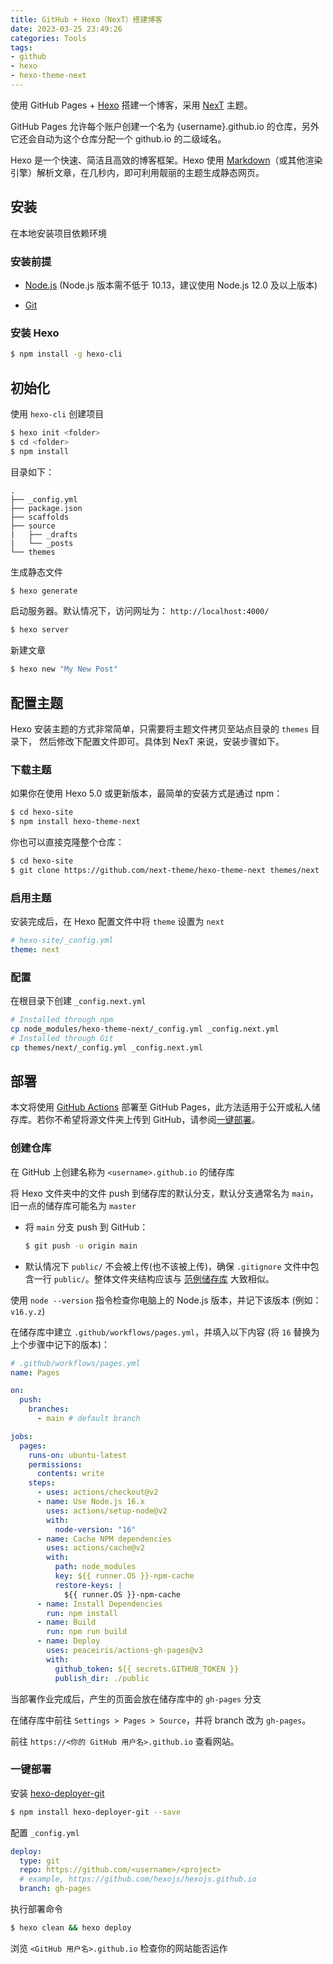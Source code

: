 ```yaml
---
title: GitHub + Hexo（NexT）搭建博客
date: 2023-03-25 23:49:26
categories: Tools
tags:
- github
- hexo
- hexo-theme-next
---
```


使用 GitHub Pages + [Hexo](https://hexo.io/zh-cn/) 搭建一个博客，采用 [NexT](https://theme-next.js.org/) 主题。

GitHub Pages 允许每个账户创建一个名为 {username}.github.io 的仓库，另外它还会自动为这个仓库分配一个 github.io 的二级域名。

Hexo 是一个快速、简洁且高效的博客框架。Hexo 使用 [Markdown](http://daringfireball.net/projects/markdown/)（或其他渲染引擎）解析文章，在几秒内，即可利用靓丽的主题生成静态网页。

<!-- more -->

## 安装

在本地安装项目依赖环境

### 安装前提

- [Node.js](https://nodejs.org/) (Node.js 版本需不低于 10.13，建议使用 Node.js 12.0 及以上版本)

- [Git](https://git-scm.com/)

### 安装 Hexo

```bash
$ npm install -g hexo-cli
```



## 初始化

使用 `hexo-cli` 创建项目

```bash
$ hexo init <folder>
$ cd <folder>
$ npm install
```

目录如下：

```
.
├── _config.yml
├── package.json
├── scaffolds
├── source
|   ├── _drafts
|   └── _posts
└── themes
```

生成静态文件

```bash
$ hexo generate
```

启动服务器。默认情况下，访问网址为： `http://localhost:4000/`

```bash
$ hexo server
```

新建文章

```bash
$ hexo new "My New Post"
```



## 配置主题

Hexo 安装主题的方式非常简单，只需要将主题文件拷贝至站点目录的 `themes` 目录下， 然后修改下配置文件即可。具体到 NexT 来说，安装步骤如下。

### 下载主题

如果你在使用 Hexo 5.0 或更新版本，最简单的安装方式是通过 npm：

```bash
$ cd hexo-site
$ npm install hexo-theme-next
```

你也可以直接克隆整个仓库：


```bash
$ cd hexo-site
$ git clone https://github.com/next-theme/hexo-theme-next themes/next
```

### 启用主题

安装完成后，在 Hexo 配置文件中将 `theme` 设置为 `next`

```yml
# hexo-site/_config.yml
theme: next
```

### 配置

在根目录下创建 `_config.next.yml`

```bash
# Installed through npm
cp node_modules/hexo-theme-next/_config.yml _config.next.yml
# Installed through Git
cp themes/next/_config.yml _config.next.yml
```



## 部署

本文将使用 [GitHub Actions](https://docs.github.com/zh/actions) 部署至 GitHub Pages，此方法适用于公开或私人储存库。若你不希望将源文件夹上传到 GitHub，请参阅[一键部署](#一键部署)。 

### 创建仓库

在 GitHub 上创建名称为 `<username>.github.io` 的储存库

将 Hexo 文件夹中的文件 push 到储存库的默认分支，默认分支通常名为 `main`，旧一点的储存库可能名为 `master`

- 将 `main` 分支 push 到 GitHub：

  ```bash
  $ git push -u origin main
  ```

- 默认情况下 `public/` 不会被上传(也不该被上传)，确保 `.gitignore` 文件中包含一行 `public/`。整体文件夹结构应该与 [范例储存库](https://github.com/hexojs/hexo-starter) 大致相似。

使用 `node --version` 指令检查你电脑上的 Node.js 版本，并记下该版本 (例如：`v16.y.z`)

在储存库中建立 `.github/workflows/pages.yml`，并填入以下内容 (将 `16` 替换为上个步骤中记下的版本)：

```yml
# .github/workflows/pages.yml
name: Pages

on:
  push:
    branches:
      - main # default branch

jobs:
  pages:
    runs-on: ubuntu-latest
    permissions:
      contents: write
    steps:
      - uses: actions/checkout@v2
      - name: Use Node.js 16.x
        uses: actions/setup-node@v2
        with:
          node-version: "16"
      - name: Cache NPM dependencies
        uses: actions/cache@v2
        with:
          path: node_modules
          key: ${{ runner.OS }}-npm-cache
          restore-keys: |
            ${{ runner.OS }}-npm-cache
      - name: Install Dependencies
        run: npm install
      - name: Build
        run: npm run build
      - name: Deploy
        uses: peaceiris/actions-gh-pages@v3
        with:
          github_token: ${{ secrets.GITHUB_TOKEN }}
          publish_dir: ./public
```

当部署作业完成后，产生的页面会放在储存库中的 `gh-pages` 分支

在储存库中前往 `Settings > Pages > Source`，并将 branch 改为 `gh-pages`。

前往 `https://<你的 GitHub 用户名>.github.io` 查看网站。

### 一键部署

安装 [hexo-deployer-git](https://github.com/hexojs/hexo-deployer-git)

```bash
$ npm install hexo-deployer-git --save
```

配置 `_config.yml` 

```yml
deploy:
  type: git
  repo: https://github.com/<username>/<project>
  # example, https://github.com/hexojs/hexojs.github.io
  branch: gh-pages
```

执行部署命令

```bash
$ hexo clean && hexo deploy
```

浏览 `<GitHub 用户名>.github.io` 检查你的网站能否运作

